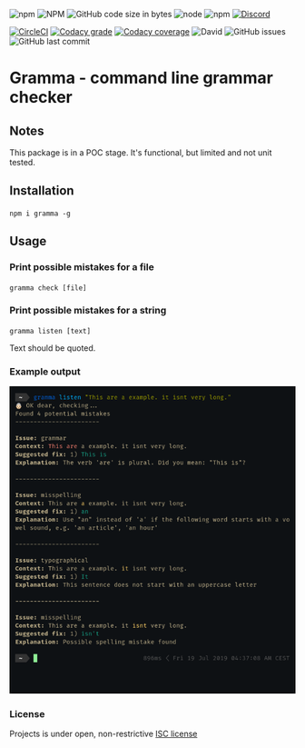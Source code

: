 <p style="text-align: center;">

![npm](https://img.shields.io/npm/v/gramma.svg)
![NPM](https://img.shields.io/npm/l/gramma.svg)
![GitHub code size in bytes](https://img.shields.io/github/languages/code-size/caderek/gramma.svg)
![node](https://img.shields.io/node/v/gramma.svg)
![npm](https://img.shields.io/npm/dw/gramma.svg)
[![Discord](https://img.shields.io/discord/602308081279303692.svg)](https://discord.gg/6RjmNx6)

[![CircleCI](https://img.shields.io/circleci/build/github/caderek/gramma.svg)](https://circleci.com/gh/caderek/gramma/tree/master)
[![Codacy grade](https://img.shields.io/codacy/grade/47a1c8bb12644bd6a0303d642db1cdae.svg)](https://www.codacy.com/app/caderek/gramma?utm_source=github.com&utm_medium=referral&utm_content=caderek/gramma&utm_campaign=Badge_Grade)
[![Codacy coverage](https://img.shields.io/codacy/coverage/47a1c8bb12644bd6a0303d642db1cdae.svg)](https://www.codacy.com/app/caderek/gramma?utm_source=github.com&utm_medium=referral&utm_content=caderek/gramma&utm_campaign=Badge_Coverage)
![David](https://img.shields.io/david/caderek/gramma.svg)
![GitHub issues](https://img.shields.io/github/issues-raw/caderek/gramma.svg)
![GitHub last commit](https://img.shields.io/github/last-commit/caderek/gramma.svg)

</p>

# Gramma - command line grammar checker

## Notes

This package is in a POC stage. It's functional, but limited and not unit tested.

## Installation

`npm i gramma -g`

## Usage

### Print possible mistakes for a file

`gramma check [file]`

### Print possible mistakes for a string

`gramma listen [text]`

Text should be quoted.

### Example output

![example output](docs/example.png)

### License

Projects is under open, non-restrictive [ISC license](LICENSE)
